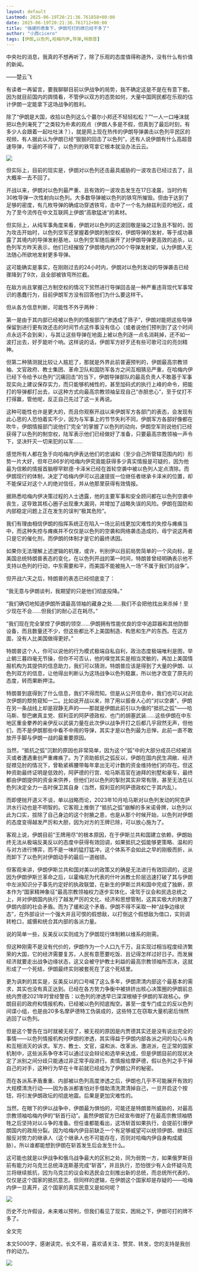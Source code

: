 ```yaml
---
layout: default
Lastmod: 2025-06-19T20:21:36.761858+00:00
date: 2025-06-19T20:21:36.761712+00:00
title: "强硬的表象下，伊朗可打的牌已经不多了"
author: "小西cicero"
tags: [伊朗,以色列,哈梅内伊,导弹,特朗普]
---
```


中央社的消息，我真的不想再听了，除了乐观的态度值得称道外，没有什么有价值的新闻。

——楚云飞

有读者一再留言，要我聊聊目前以伊战争的局势，我不确定这是不是在有意下套。因为就目前国内的舆情看，不管伊以双方的态势如何，大量中国网民都在乐观的估计伊朗一定能拿下这场战争的胜利。

除了“伊朗是大国，收拾以色列这么个蕞尔小邦还不轻轻松松？”“一人一口唾沫就把以色列淹死了”之类较为朴素的观点（伊朗人多是不假，但真到了最后时刻，有多少人会跟着一起吐吐沫？），就是网上现在热传的伊朗导弹袭击以色列平民区的视频，有人据此认为伊朗已经“狠狠的回击了以色列”，还有人说伊朗有什么高超音速导弹，牛逼的不得了，以色列的铁穹拿它根本就没办法云云。

![](https://images.weserv.nl/?url=https%3A//mmbiz.qpic.cn/mmbiz_jpg/E3R2kpnIkmPrmkWrkvMKe13ZcDJdhyuSU8B0HicPLSQffibTGA6IOoXxcMX75GsgHfxsL3EnSWFicdTXQOnx7dJiaw/640%3Fwx_fmt%3Djpeg%26from%3Dappmsg)

但实际上，目前的现实是，伊朗对以色列还击最具威胁的一波攻击已经过去了，且大概率一去不回了。

开战以来，伊朗对以色列最严重、且有效的一波攻击发生在17日凌晨，当时约有30枚导弹一次性射向以色列。大多数导弹被以色列的铁穹所摧毁。但由于达到了足够的密度，有几枚导弹的确成功穿透铁穹，击中了一个名为赫兹利亚的地区，成为了至今流传在中文互联网上伊朗“高歌猛进”的素材。

但实际上，从纯军事角度来看，伊朗对以色列的这波回敬是操之过急且不智的，因为攻击开始时，以色列空军还掌握着伊朗的制空权，伊朗导弹的发射，等于成功暴露了其境内的导弹发射基地，以色列空军随后展开了对伊朗导弹更高效的追杀，以色列军方昨天表示，他们已经摧毁了伊朗境内约200个导弹发射架，认为伊朗人无法随心所欲地发射更多导弹。

这可能确实是事实，在刚刚过去的24小时内，伊朗对以色列发动的导弹袭击已经骤降到了9次，且全部被铁穹所拦截。

在敌方尚且掌握己方制空权的情况下贸然进行导弹回击是一种严重违背现代军事常识的愚蠢行为，目前伊朗军方没有回答他们为什么要这样干。

但从各方信息判断，可能性不外乎两种：

第一是由于其内部已经被以色列的情报部门“渗透成了筛子”，伊朗对能把这些导弹保留到进行更有效还击的时间节点这件事没有信心（或者说他们预判到了这个时间点永远不会到来），与其让这些导弹在地面上被以色列逐一点名消耗掉，还不如一波打出去，好歹能听个响。这样说的话，伊朗军方好歹还有些可歌可泣的亮剑精神。

但第二种猜测就比较让人尴尬了，那就是外界此前普遍预判的，伊朗最高宗教领袖、文官政府、教士集团、革命卫队和国防军各方之间互相猜忌严重，在哈梅内伊已经下令给予以色列“沉痛回击”的当下，伊朗导弹部队的最高负责人不敢基于军事现实向上建议保存实力，而只能够机械性的，甚至加码式的执行上峰的命令，把能打的导弹都打出去，以这种方式向最高宗教领袖呈现自己“赤胆忠心”，至于仗打不打得赢，管他呢，反正自己先过了这一关再说。

这种可能性也许是更大的，而且你观察开战以来伊朗军方各部门的表态，会发现有此心思的人恐怕着实不少，因为与军事上的节节失利不同，伊朗军方各部好像都在吹牛，伊朗情报部门说他们“完全”的掌握了以色列的动向，伊朗空军则说他们已经获得了以色列的制空权，陆军表示他们已经做好了准备，只要最高宗教领袖一声令下，坚决歼灭一切来犯的以军……

感觉所有人都在急于向哈梅内伊表达他们的忠诚和（至少自己所管辖范围内的）形势一片大好，但年已86岁的哈梅内伊究竟能获得多少真实情报是可疑的，因为他最为信赖的情报首脑穆罕默德·卡泽米已经在首轮空袭中被以色列人定点清除。而伊朗现行的体制，决定了哈梅内伊可以迅速提拔一位继任者继承卡泽米的位置，却不能保证对这个人的绝对信任，并从他那里获得有效情报。

据熟悉哈梅内伊决策过程的人士透露，他的主要军事和安全顾问都在以色列空袭中丧生，这导致其核心圈子出现重大漏洞，并增加了战略失误的风险。伊朗在国防和内部稳定问题上正在发生的误判“极其危险”。

我们有理由相信伊朗的指挥系统正在陷入一场比前线更加灾难性的失控与瘫痪当中，而这种失控与瘫痪并不仅仅是以色列的空袭和网络袭击造成的，毋宁说这两者只是它的催化剂，而伊朗的体制才是它的最终诱因。

如果你无法理解上述逻辑的机理，或许，判别伊以目前局势简单的一个风向标，是美国总统特朗普表态的变化，在以色列开战的第一时间，特朗普曾经明确表示他不支持以色列的行动，中东需要和平，而美国不能被拖入一场“不属于我们的战争”。

但开战六天之后，特朗普的表态已经彻底变了：

“我无意与伊朗谈判，我期望的只是他们彻底投降。”

“我们确切地知道伊朗所谓最高领袖的藏身之处……我们不会把他找出来杀掉！至少现在不会……但我们的耐心正在耗尽。”

“我们现在完全掌控了伊朗的领空......伊朗拥有性能优良的空中追踪器和其他防御设备，而且数量还不少，但这些都比不上美国制造、构思和生产的东西。在这方面，没有人比美国做得更好。”

特朗普这个人，你可以说他的行为模式极端自私自利，政治态度极端唯利是图，举止朝三暮四毫无节操，但你不可否认，他的嗅觉其实是相当灵敏的，再加上美国情报机构为其提供的信息助力，我们可以猜测，特朗普应该是得到了大量的伊朗、以色列双方的信息，让他得出判断认为这场战争以色列稳赢，所以他才改变了原先的态度，转而果断押注。

特朗普到底得到了什么信息，我们不得而知。但是从公开信息中，我们也可以对此次伊朗的颓势窥知一二。比如说开战以来，除了用以振奋人心的“对以空袭”，伊朗在另一条战线上却是寂静无声的——那就是伊朗此前引以为傲的“抵抗之弧”——哈马斯、黎巴嫩真主党、叙利亚的阿萨德政权、也门的胡塞武装……这些伊朗在中东地区重金豢养的亲伊反以武装力量在此次伊以战争开打之后都几乎寂然无声，但他们，而不是伊朗那些中看不中用的导弹，其实才是以色列最为忌惮，此前一直不敢放开手脚与伊朗一战的最重要原因。

当然，“抵抗之弧”沉默的原因也非常简单，因为这个“弧”中的大部分成员已经被消灭或者遭遇重创严重瘫痪了。为了资助抵抗之弧反以，伊朗在国内民生凋敝、经济捉襟见肘的情况下，曾勒紧裤腰带每年拿出无可计数的资金维持他们的存在。但这种资助最终证明是低效的，阿萨德的行宫、哈马斯高官在迪拜的别墅和豪车，最终都由伊朗提供的资金来供养，但他们对以色列的掣肘其实非常有限，甚至无法在以色列决定全力一击时保卫其自身（当然，叙利亚的阿萨德政权亡于其内乱）。

而即便抛开道义不谈，单以战略而论，2023年10月哈马斯对以色列发动的阿克萨洪水行动也是不明智的。它客观上推倒了“抵抗之弧”崩解的多米诺骨牌，以色列以此为口实，拔除了自己身边的这个肘腋之患，也是从那个时候开始，以色列对伊朗的态度变得越发严厉和大胆，因为对方的王牌已除，可以放心施为了。

客观上说，伊朗目前“王牌用尽”的根本原因，在于伊斯兰共和国建立依赖，伊朗始终无法从极端反美反以的态度中获得有效回调，如果抵抗之弧能够更策略、温和的与对方进行博弈，而不是一味的猛打猛冲，这个体系不会如此之早的刚极而折，从而卸下了以色列对伊朗动手的最后一道枷锁。

但客观来讲，伊朗伊斯兰共和国对美以的政策又的确是无法进行有效回调的，这是因为伊朗伊斯兰革命之后，以霍梅尼为代表的什叶派教士阶层迅速打破了其与伊朗中左派知识分子事先约定好的执政联盟，在新生的伊斯兰共和国中完成了独断，原本作为“国家精神象征”最高宗教领袖权力逐步实体化，凌驾于议会和民选总统之上，并对伊朗国内执行了越发严厉的文化、经济和思想管制，这其实极大的刺激了伊朗内部的社会矛盾。而为了缓和这个矛盾，伊朗不得不采取一种“战争边缘状态”，在外部设计一个强大并且可恨的假想敌，以打倒这个假想敌为借口，实则调转枪口，威慑和统合其内部的各派力量。

说的简单一些，反美反以实则成为了伊朗现行体制赖以维系的刚需。

但这种刚需不是没有代价的，伊朗作为一个人口九千万，且实现过相当程度经济繁荣的大国，它的经济需要复苏，人民有意愿要吃饭、且记得怎样过好日子。而发展经济就要走出战争边缘状态，这又会被守护教士利益的最高宗教领袖所否决，这就形成了一个死结，伊朗最终实则被套死在了这个死结里。

更为讽刺的其实是，反美反以的口号喊了这么多年，伊朗肃清内部这个最基本的需求，其实也没有真正达到。已经在各方势力争衡中被排挤出核心决策圈的伊朗前总统内贾德2021年时曾经警告：以色列的渗透早已深深根植于伊朗的军政核心。伊朗目前的政府和情报机构，已经被以色列彻底掏空。甚至一度专门成立的反以色列间谍小组，也是由20多名摩萨德特工伪装成的，这些特工在窃取大量机密后悄然逃回了以色列。

但是这个警告在当时就被无视了，被无视的原因是内贾德其实还是没有说出完全的事情——以色列情报机构对伊朗的渗透，其实得益于伊朗内部各派之间的勾心斗角和互相消灭的诉求。军方、教士、文官，温和派、改革派、激进派，在正常的国家机制中，这些派系争夺本可以通过议会辩论和选举来达成，但是伊朗目前的现状决定了派别之间分歧只能通过非正常手段进行。卖情报给摩萨德，假以色列之手干掉自己的对手，这种行为早在十年前就已经成为了伊朗公开的秘密。

而在各派系矛盾重重、内部被以色列高度渗透之后，伊朗也几乎不可能展开有效的大规模清洗行动——因为各派都害怕对手借助清洗肃清掉自己，一旦开启这个按钮，将引发伊朗政坛的彻底地震。后果是更加灾难性的。

当然，在眼下的伊以战争中，伊朗最为惧怕的，可能还是特朗普所威胁的，对最高宗教领袖哈梅内伊的“斩首行动”。虽然伊朗官方已经宣布做好了在最高宗教领袖牺牲之后坚持对以斗争的准备。但任谁都能看出，这场斩首如果执行，会提前引爆伊朗国内的政局分裂。因为哈梅内伊目前缺乏一个有足够威望可以统领伊朗、继续压服反对势力的继承人（这个继承人也不可能存在，否则对哈梅内伊自身构成威胁）。所以谁都能想到伊朗在斩首发生后会发生什么。

这可能也就是以伊战争和俄乌战争最大的区别之处，同为弱势一方，如果俄罗斯目前有能力对乌克兰总统泽连斯基完成“斩首”，并且执行，恐怕很少有人会怀疑乌克兰将继续抵抗，因为乌克兰的议会和选民会立刻推出新的总统，而总统所代表的，仅仅是这个国家的抵抗意志。但同样的逻辑，在伊朗这个国家却是存疑的——哈梅内伊一旦离开，这个国家的真实民意又是如何呢？

![](https://images.weserv.nl/?url=https%3A//mmbiz.qpic.cn/mmbiz_jpg/E3R2kpnIkmPrmkWrkvMKe13ZcDJdhyuSSiaXS5Y1UxSxMrrFXm14bCLhoHUl8VicD8sFCAiaNlDU8sx3YlLzLLCTA/640%3Fwx_fmt%3Djpeg%26from%3Dappmsg)

历史不允许假设，未来难以预判，但我们看见了现实，困局之下，伊朗可打的牌不多了。

全文完

本文5000字，感谢读完，长文不易，喜欢请关注、赞赏、转发，您的支持是我创作的动力。

![](https://images.weserv.nl/?url=http%3A//mmbiz.qpic.cn/mmbiz_png/E3R2kpnIkmNaRVcgenpUeuCD6sMyzfDUeO4F1XSNric9A3ZS9wiclhnJjqTm5u4GbCFGo6OowQmEz4Y7A5JrZ7zg/640%3Fwx_fmt%3Dpng)

